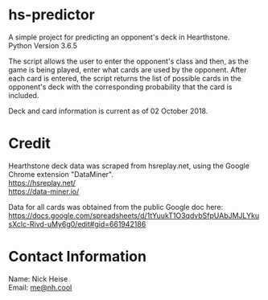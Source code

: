 # hs-predictor
A simple project for predicting an opponent's deck in Hearthstone.  
Python Version 3.6.5

The script allows the user to enter the opponent's class and then, as the game is being played, enter what cards are used by the opponent.
After each card is entered, the script returns the list of possible cards in the opponent's deck with the corresponding probability that the card is included.

Deck and card information is current as of 02 October 2018.

# Credit
Hearthstone deck data was scraped from hsreplay.net, using the Google Chrome extension "DataMiner".  
https://hsreplay.net/  
https://data-miner.io/  

Data for all cards was obtained from the public Google doc here:  
https://docs.google.com/spreadsheets/d/1tYuukT1O3qdvbSfpUAbJMJLYkusXclc-Rivd-uMy6g0/edit#gid=661942186

# Contact Information
Name: Nick Heise  
Email: me@nh.cool  
